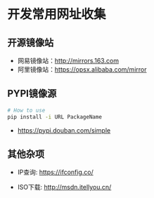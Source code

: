 # 开发常用网址收集

## 开源镜像站

- 网易镜像站：http://mirrors.163.com
- 阿里镜像站：https://opsx.alibaba.com/mirror

## PYPI镜像源

```bash
# How to use
pip install -i URL PackageName
```

- https://pypi.douban.com/simple

## 其他杂项

- IP查询: https://ifconfig.co/

- ISO下载: http://msdn.itellyou.cn/